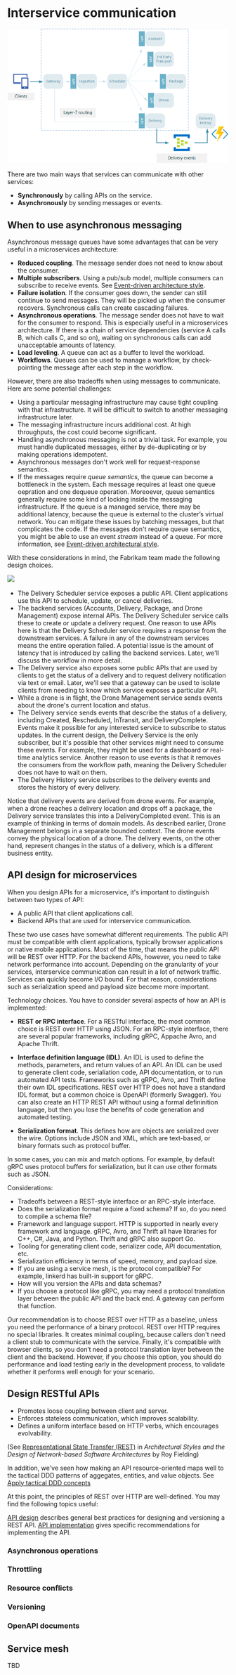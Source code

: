 # Interservice communication




![](./images/interservice-communication.png)


There are two main ways that services can communicate with other services:

- **Synchronously** by calling APIs on the service.
- **Asynchronously** by sending messages or events.   


## When to use asynchronous messaging

Asynchronous message queues have some advantages that can be very useful in a microservices architecture:

- **Reduced coupling**. The message sender does not need to know about the consumer. 
- **Multiple subscribers**. Using a pub/sub model, multiple consumers can subscribe to receive events. See [Event-driven architecture style](/azure/architecture/guide/architecture-styles/event-driven).
- **Failure isolation**. If the consumer goes down, the sender can still continue to send messages. They will be picked up when the consumer recovers. Synchronous calls can create cascading failures. 
- **Asynchronous operations**. The message sender does not have to wait for the consumer to respond. This is especially useful in a microservices architecture. If there is a chain of service dependencies (service A calls B, which calls C, and so on), waiting on synchronous calls can add unacceptable amounts of latency.
- **Load leveling**. A queue can act as a buffer to level the workload. 
- **Workflows**. Queues can be used to manage a workflow, by check-pointing the message after each step in the workflow.

However, there are also tradeoffs when using messages to communicate. Here are some potential challenges:

- Using a particular messaging infrastructure may cause tight coupling with that infrastructure. It will be difficult to switch to another messaging infrastructure later.
- The messaging infrastructure incurs additional cost. At high throughputs, the cost could become significant.
- Handling asynchronous messaging is not a trivial task. For example, you must handle duplicated messages, either by de-duplicating or by making operations idempotent. 
- Asynchronous messages don't work well for request-response semantics. 
- If the messages require *queue semantics*, the queue can become a bottleneck in the system. Each message requires at least one queue oepration and one dequeue operation. Moreoever, queue semantics generally require some kind of locking inside the messaging infrastructure. If the queue is a managed service, there may be additional latency, because the queue is external to the cluster’s virtual network. You can mitigate these issues by batching messages, but that complicates the code. If the messages don't require queue semantics, you might be able to use an event *stream* instead of a queue. For more information, see [Event-driven architectural style](../guide/architecture-styles/event-driven.md).  

With these considerations in mind, the Fabrikam team made the following design choices.

![](./images/communication.svg)

- The Delivery Scheduler service exposes a public API. Client applications use this API to schedule, update, or cancel deliveries.
- The backend services (Accounts, Delivery, Package, and Drone Management) expose internal APIs. The Delivery Scheduler service calls these to create or update a delivery request. One reason to use APIs here is that the Delivery Scheduler service requires a response from the downstream services. A failure in any of the downstream services means the entire operation failed. A potential issue is the amount of latency that is introduced by calling the backend services. Later, we'll discuss the workflow in more detail. 
- The Delivery service also exposes some public APIs that are used by clients to get the status of a delivery and to request delivery notification via text or email. Later, we'll see that a gateway can be used to isolate clients from needing to know which service exposes a particular API. 
- While a drone is in flight, the Drone Management service sends events about the drone's current location and status. 
- The Delivery service sends events that describe the status of a delivery, including Created, Rescheduled, InTransit, and DeliveryComplete. Events make it possible for any interested service to subscribe to status updates. In the current design, the Delivery Service is the only subscriber, but it's possible that other services might need to consume these events. For example, they might be used for a dashboard or real-time analytics service. Another reason to use events is that it removes the consumers from the workflow path, meaning the Delivery Scheduler does not have to wait on them.
- The Delivery History service subscribes to the delivery events and stores the history of every delivery. 

Notice that delivery events are derived from drone events. For example, when a drone reaches a delivery location and drops off a package, the Delivery service translates this into a DeliveryCompleted event. This is an example of thinking in terms of domain models. As described earlier, Drone Management belongs in a separate bounded context. The drone events convey the physical location of a drone. The delivery events, on the other hand, represent changes in the status of a delivery, which is a different business entity.
  

## API design for microservices

When you design APIs for a microservice, it's important to distinguish between two types of API:

- A public API that client applications call. 
- Backend APIs that are used for interservice communication.

These two use cases have somewhat different requirements. The public API must be compatible with client applications, typically browser applications or native mobile applications. Most of the time, that means the public API will be REST over HTTP. For the backend APIs, however, you need to take network performance into account. Depending on the granularity of your services, interservice communication can result in a lot of network traffic. Services can quickly become I/O bound. For that reason, considerations such as serialization speed and payload size become more important.

Technology choices. You have to consider several aspects of how an API is implemented:

- **REST or RPC interface**. For a RESTful interface, the most common choice is REST over HTTP using JSON. For an RPC-style interface, there are several popular frameworks, including gRPC, Appache Avro, and Apache Thrift.  

- **Interface definition language (IDL)**. An IDL is used to define the methods, parameters, and return values of an API. An IDL can be used to generate client code, serialiation code, API documentation, or to run automated API tests. Frameworks such as gRPC, Avro, and Thrift define their own IDL specifications. REST over HTTP does not have a standard IDL format, but a common choice is OpenAPI (formerly Swagger). You can also create an HTTP REST API without using a formal defininition language, but then you lose the benefits of code generation and automated testing.

- **Serialization format**. This defines how are objects are serialized over the wire. Options include JSON and XML, which are text-based, or binary formats such as protocol buffer. 

In some cases, you can mix and match options. For example, by default gRPC uses protocol buffers for serialization, but it can use other formats such as JSON.

Considerations:

- Tradeoffs between a REST-style interface or an RPC-style interface.
- Does the serialization format require a fixed schema? If so, do you need to compile a schema file?
- Framework and language support. HTTP is supported in nearly every framework and language. gRPC, Avro, and Thrift all have libraries for C++, C#, Java, and Python. Thrift and gRPC also support Go. 
- Tooling for generating client code, serializer code, API documentation, etc. 
- Serialization efficiency in terms of speed, memory, and payload size.
-  If you are using a service mesh, is the protocol compatible? For example, linkerd has built-in support for gRPC.
- How will you version the APIs and data schemas?
- If you choose a protocol like gRPC, you may need a protocol translation layer between the public API and the back end. A gateway can perform that function.

Our recommendation is to choose REST over HTTP as a baseline, unless you need the performance of a binary protocol. REST over HTTP requires no special libraries. It creates minimal coupling, because callers don't need a client stub to communicate with the service. Finally, it's compatible with browser clients, so you don’t need a protocol translation layer between the client and the backend. However, if you choose this option, you should do performance and load testing early in the development process, to validate whether it performs well enough for your scenario.

## Design RESTful APIs

- Promotes loose coupling between client and server.
- Enforces stateless communication, which improves scalability.
- Defines a uniform interface based on HTTP verbs, which encourages evolvability.

(See [Representational State Transfer (REST)](http://www.ics.uci.edu/~fielding/pubs/dissertation/rest_arch_style.htm) in *Architectural Styles and the Design of Network-based Software Architectures* by Roy Fielding)

In addition, we've seen how making an API resource-oriented maps well to the tactical DDD patterns of aggegates, entities, and value objects. See [Apply tactical DDD concepts](./tactical-ddd.md)

At this point, the principles of REST over HTTP are well-defined. You may find the following topics useful:

[API design](../best-practices/api-design.md) describes general best practices for designing and versioning a REST API. 
[API implementation](../best-practices/api-implementation.md) gives specific recommendations for implementing the API. 


### Asynchronous operations

### Throttling

### Resource conflicts

### Versioning

### OpenAPI documents

<!-- 
•	Give a few examples of best practices (action, error-code, async etc.)
•	Describe some key design decisions (handling Async requests, return 202)
•	Use query string for versioning because our URLs are expected to be stable
•	Use OpenAPI spec to authorize user access
•	Provide OpenAPI (Swagger) document for clients. Please refer to Benefit -> Easy Consumption from here https://pnp.visualstudio.com/_git/DroneDelivery?path=%2FREADME.md&version=GBfeature%2F5842_Delivery_Service_Messaging_choices&_a=preview
•	HATEOAS?
-->

## Service mesh

TBD